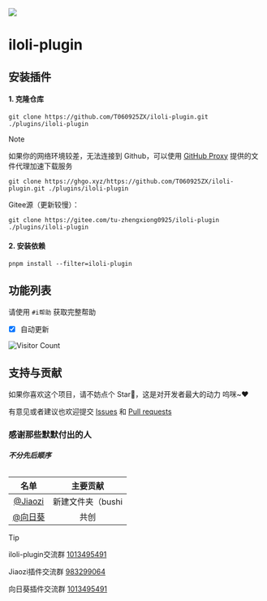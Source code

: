 
![](https://www.ghproxy.cn/https://raw.githubusercontent.com/T060925ZX/iloli-plugin/refs/heads/main/resources/img.webp)

# iloli-plugin

## 安装插件

#### 1. 克隆仓库

    git clone https://github.com/T060925ZX/iloli-plugin.git ./plugins/iloli-plugin

> [!NOTE]
> 如果你的网络环境较差，无法连接到 Github，可以使用 [GitHub Proxy](https://ghproxy.link/) 提供的文件代理加速下载服务
>
> ```
> git clone https://ghgo.xyz/https://github.com/T060925ZX/iloli-plugin.git ./plugins/iloli-plugin
> ```
> Gitee源（更新较慢）：
> ```
> git clone https://gitee.com/tu-zhengxiong0925/iloli-plugin ./plugins/iloli-plugin
> ```

#### 2. 安装依赖

```
pnpm install --filter=iloli-plugin
```

## 功能列表

请使用 `#i帮助` 获取完整帮助

- [x] 自动更新


<div align="left"> 
  
![Visitor Count](https://profile-counter.glitch.me/T060925ZX/count.svg)
  
</div>

## 支持与贡献

如果你喜欢这个项目，请不妨点个 Star🌟，这是对开发者最大的动力 呜咪~❤️

有意见或者建议也欢迎提交 [Issues](https://github.com/T060925ZX/iloli-plugin/issues) 和 [Pull requests](https://github.com/T060925ZX/iloli-plugin/pulls)

### 感谢那些默默付出的人
###### ***不分先后顺序***


| 名单 | 主要贡献 |
|:----: |:----: |
| [@Jiaozi](https://github.com/T060925ZX) | 新建文件夹（bushi |
| [@向日葵](https://github.com/T060925ZX) | 共创 |


> [!TIP]
> iloli-plugin交流群 [1013495491](https://qm.qq.com/q/1zJVAwH5Ig) 
> 
> Jiaozi插件交流群 [983299064](https://qm.qq.com/q/ciLUvOjDyw) 
>
> 向日葵插件交流群 [1013495491](https://qm.qq.com/q/1zJVAwH5Ig) 
